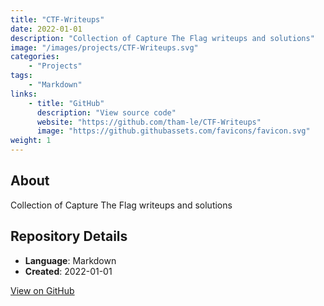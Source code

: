 ```yaml
---
title: "CTF-Writeups"
date: 2022-01-01
description: "Collection of Capture The Flag writeups and solutions"
image: "/images/projects/CTF-Writeups.svg"
categories:
    - "Projects"
tags:
    - "Markdown"
links:
    - title: "GitHub"
      description: "View source code"
      website: "https://github.com/tham-le/CTF-Writeups"
      image: "https://github.githubassets.com/favicons/favicon.svg"
weight: 1
---
```


## About

Collection of Capture The Flag writeups and solutions

## Repository Details

- **Language**: Markdown
- **Created**: 2022-01-01

[View on GitHub](https://github.com/tham-le/CTF-Writeups)
